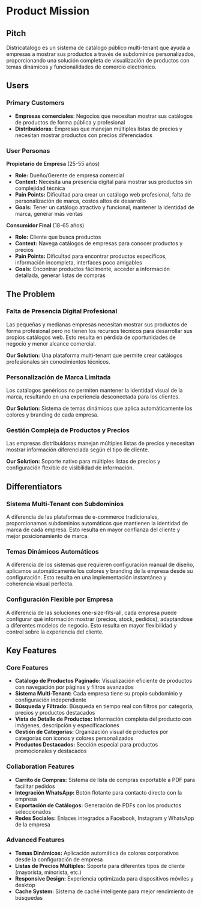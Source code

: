 # Product Mission

## Pitch

Districatalogo es un sistema de catálogo público multi-tenant que ayuda a empresas a mostrar sus productos a través de subdominios personalizados, proporcionando una solución completa de visualización de productos con temas dinámicos y funcionalidades de comercio electrónico.

## Users

### Primary Customers

- **Empresas comerciales**: Negocios que necesitan mostrar sus catálogos de productos de forma pública y profesional
- **Distribuidoras**: Empresas que manejan múltiples listas de precios y necesitan mostrar productos con precios diferenciados

### User Personas

**Propietario de Empresa** (25-55 años)
- **Role:** Dueño/Gerente de empresa comercial
- **Context:** Necesita una presencia digital para mostrar sus productos sin complejidad técnica
- **Pain Points:** Dificultad para crear un catálogo web profesional, falta de personalización de marca, costos altos de desarrollo
- **Goals:** Tener un catálogo atractivo y funcional, mantener la identidad de marca, generar más ventas

**Consumidor Final** (18-65 años)
- **Role:** Cliente que busca productos
- **Context:** Navega catálogos de empresas para conocer productos y precios
- **Pain Points:** Dificultad para encontrar productos específicos, información incompleta, interfaces poco amigables
- **Goals:** Encontrar productos fácilmente, acceder a información detallada, generar listas de compras

## The Problem

### Falta de Presencia Digital Profesional

Las pequeñas y medianas empresas necesitan mostrar sus productos de forma profesional pero no tienen los recursos técnicos para desarrollar sus propios catálogos web. Esto resulta en pérdida de oportunidades de negocio y menor alcance comercial.

**Our Solution:** Una plataforma multi-tenant que permite crear catálogos profesionales sin conocimientos técnicos.

### Personalización de Marca Limitada

Los catálogos genéricos no permiten mantener la identidad visual de la marca, resultando en una experiencia desconectada para los clientes.

**Our Solution:** Sistema de temas dinámicos que aplica automáticamente los colores y branding de cada empresa.

### Gestión Compleja de Productos y Precios

Las empresas distribuidoras manejan múltiples listas de precios y necesitan mostrar información diferenciada según el tipo de cliente.

**Our Solution:** Soporte nativo para múltiples listas de precios y configuración flexible de visibilidad de información.

## Differentiators

### Sistema Multi-Tenant con Subdominios

A diferencia de las plataformas de e-commerce tradicionales, proporcionamos subdominios automáticos que mantienen la identidad de marca de cada empresa. Esto resulta en mayor confianza del cliente y mejor posicionamiento de marca.

### Temas Dinámicos Automáticos

A diferencia de los sistemas que requieren configuración manual de diseño, aplicamos automáticamente los colores y branding de la empresa desde su configuración. Esto resulta en una implementación instantánea y coherencia visual perfecta.

### Configuración Flexible por Empresa

A diferencia de las soluciones one-size-fits-all, cada empresa puede configurar qué información mostrar (precios, stock, pedidos), adaptándose a diferentes modelos de negocio. Esto resulta en mayor flexibilidad y control sobre la experiencia del cliente.

## Key Features

### Core Features

- **Catálogo de Productos Paginado:** Visualización eficiente de productos con navegación por páginas y filtros avanzados
- **Sistema Multi-Tenant:** Cada empresa tiene su propio subdominio y configuración independiente
- **Búsqueda y Filtrado:** Búsqueda en tiempo real con filtros por categoría, precios y productos destacados
- **Vista de Detalle de Productos:** Información completa del producto con imágenes, descripción y especificaciones
- **Gestión de Categorías:** Organización visual de productos por categorías con iconos y colores personalizados
- **Productos Destacados:** Sección especial para productos promocionales y destacados

### Collaboration Features

- **Carrito de Compras:** Sistema de lista de compras exportable a PDF para facilitar pedidos
- **Integración WhatsApp:** Botón flotante para contacto directo con la empresa
- **Exportación de Catálogos:** Generación de PDFs con los productos seleccionados
- **Redes Sociales:** Enlaces integrados a Facebook, Instagram y WhatsApp de la empresa

### Advanced Features

- **Temas Dinámicos:** Aplicación automática de colores corporativos desde la configuración de empresa
- **Listas de Precios Múltiples:** Soporte para diferentes tipos de cliente (mayorista, minorista, etc.)
- **Responsive Design:** Experiencia optimizada para dispositivos móviles y desktop
- **Cache System:** Sistema de caché inteligente para mejor rendimiento de búsquedas